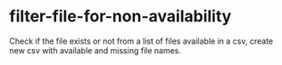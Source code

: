 # filter-file-for-non-availability
Check if the file exists or not from a list of files available in a csv, create new csv with available and missing file names. 

